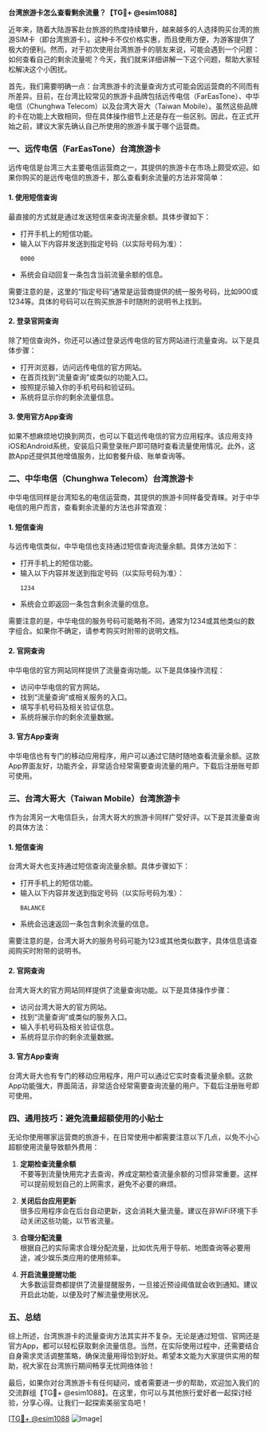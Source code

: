 **台湾旅游卡怎么查看剩余流量？【TG💪+ @esim1088】**

近年来，随着大陆游客赴台旅游的热度持续攀升，越来越多的人选择购买台湾的旅游SIM卡（即台湾旅游卡）。这种卡不仅价格实惠，而且使用方便，为游客提供了极大的便利。然而，对于初次使用台湾旅游卡的朋友来说，可能会遇到一个问题：如何查看自己的剩余流量呢？今天，我们就来详细讲解一下这个问题，帮助大家轻松解决这个小困扰。

首先，我们需要明确一点：台湾旅游卡的流量查询方式可能会因运营商的不同而有所差异。目前，在台湾比较常见的旅游卡品牌包括远传电信（FarEasTone）、中华电信（Chunghwa Telecom）以及台湾大哥大（Taiwan Mobile）。虽然这些品牌的卡在功能上大致相同，但在具体操作细节上还是存在一些区别。因此，在正式开始之前，建议大家先确认自己所使用的旅游卡属于哪个运营商。

### **一、远传电信（FarEasTone）台湾旅游卡**

远传电信是台湾三大主要电信运营商之一，其提供的旅游卡在市场上颇受欢迎。如果你购买的是远传电信的旅游卡，那么查看剩余流量的方法非常简单：

#### **1. 使用短信查询**
最直接的方式就是通过发送短信来查询流量余额。具体步骤如下：
- 打开手机上的短信功能。
- 输入以下内容并发送到指定号码（以实际号码为准）：
  ```
  0000
  ```
- 系统会自动回复一条包含当前流量余额的信息。

需要注意的是，这里的“指定号码”通常是运营商提供的统一服务号码，比如900或1234等。具体的号码可以在购买旅游卡时随附的说明书上找到。

#### **2. 登录官网查询**
除了短信查询外，你还可以通过登录远传电信的官方网站进行流量查询。以下是具体步骤：
- 打开浏览器，访问远传电信的官方网站。
- 在首页找到“流量查询”或类似的功能入口。
- 按照提示输入你的手机号码和验证码。
- 系统将显示你的剩余流量信息。

#### **3. 使用官方App查询**
如果不想麻烦地切换到网页，也可以下载远传电信的官方应用程序。该应用支持iOS和Android系统，安装后只需登录账户即可随时查看流量使用情况。此外，这款App还提供其他增值服务，比如套餐升级、账单查询等。

### **二、中华电信（Chunghwa Telecom）台湾旅游卡**

中华电信同样是台湾知名的电信运营商，其提供的旅游卡同样备受青睐。对于中华电信的用户而言，查看剩余流量的方法也非常直观：

#### **1. 短信查询**
与远传电信类似，中华电信也支持通过短信查询流量余额。具体方法如下：
- 打开手机上的短信功能。
- 输入以下内容并发送到指定号码（以实际号码为准）：
  ```
  1234
  ```
- 系统会立即返回一条包含剩余流量的信息。

需要注意的是，中华电信的服务号码可能略有不同，通常为1234或其他类似的数字组合。如果你不确定，请参考购买时附带的说明文档。

#### **2. 官网查询**
中华电信的官方网站同样提供了流量查询功能。以下是具体操作流程：
- 访问中华电信的官方网站。
- 找到“流量查询”或相关服务的入口。
- 填写手机号码及相关验证信息。
- 系统将展示你的剩余流量数据。

#### **3. 官方App查询**
中华电信也有专门的移动应用程序，用户可以通过它随时随地查看流量余额。这款App界面友好，功能齐全，非常适合经常需要查询流量的用户。下载后注册账号即可使用。

### **三、台湾大哥大（Taiwan Mobile）台湾旅游卡**

作为台湾另一大电信巨头，台湾大哥大的旅游卡同样广受好评。以下是其流量查询的具体方法：

#### **1. 短信查询**
台湾大哥大也支持通过短信查询流量余额。具体步骤如下：
- 打开手机上的短信功能。
- 输入以下内容并发送到指定号码（以实际号码为准）：
  ```
  BALANCE
  ```
- 系统会迅速返回一条包含剩余流量的信息。

需要注意的是，台湾大哥大的服务号码可能为123或其他类似数字，具体信息请查阅购买时附带的说明书。

#### **2. 官网查询**
台湾大哥大的官方网站同样提供了流量查询功能。以下是具体操作步骤：
- 访问台湾大哥大的官方网站。
- 找到“流量查询”或类似的服务入口。
- 输入手机号码及相关验证信息。
- 系统将显示你的剩余流量数据。

#### **3. 官方App查询**
台湾大哥大也有专门的移动应用程序，用户可以通过它实时查看流量余额。这款App功能强大，界面简洁，非常适合经常需要查询流量的用户。下载后注册账号即可使用。

### **四、通用技巧：避免流量超额使用的小贴士**

无论你使用哪家运营商的旅游卡，在日常使用中都需要注意以下几点，以免不小心超额使用流量导致额外费用：

1. **定期检查流量余额**  
   不要等到流量快用完才去查询，养成定期检查流量余额的习惯非常重要。这样可以提前规划自己的上网需求，避免不必要的麻烦。

2. **关闭后台应用更新**  
   很多应用程序会在后台自动更新，这会消耗大量流量。建议在非WiFi环境下手动关闭这些功能，以节省流量。

3. **合理分配流量**  
   根据自己的实际需求合理分配流量，比如优先用于导航、地图查询等必要用途，减少娱乐类应用的使用频率。

4. **开启流量提醒功能**  
   大多数运营商都提供了流量提醒服务，一旦接近预设阈值就会收到通知。建议开启此功能，以便及时了解流量使用状况。

### **五、总结**

综上所述，台湾旅游卡的流量查询方法其实并不复杂。无论是通过短信、官网还是官方App，都可以轻松获取剩余流量信息。当然，在实际使用过程中，还需要结合自身需求灵活调整策略，确保流量用得恰到好处。希望本文能为大家提供实用的帮助，祝大家在台湾旅行期间畅享无忧网络体验！

最后，如果你对台湾旅游卡有任何疑问，或者需要进一步的帮助，欢迎加入我们的交流群组【TG💪+ @esim1088】。在这里，你可以与其他旅行爱好者一起探讨经验，分享心得。让我们一起探索美丽宝岛吧！

[[TG💪+ @esim1088](https://t.me/s/esim1088) ![Image](https://i.postimg.cc/4NQfJmqS/Snipaste-2025-05-13-00-14-12.png)]